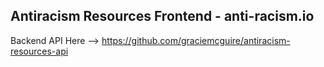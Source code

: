 ## Antiracism Resources Frontend - anti-racism.io

Backend API Here --> https://github.com/graciemcguire/antiracism-resources-api
